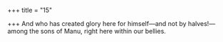 +++
title = "15"

+++
And who has created glory here for himself—and not by halves!— among the sons of Manu,
right here within our bellies.